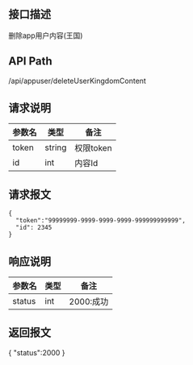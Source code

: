 ## 接口描述
删除app用户内容(王国)
## API Path
/api/appuser/deleteUserKingdomContent
## 请求说明
|参数名   |类型    |备注             |
|---------|--------|-----------------|
|token    |string  |权限token        |
|id       |int     |内容Id           |

## 请求报文
    { 
      "token":"99999999-9999-9999-9999-999999999999",
      "id": 2345
    }
    
## 响应说明
|参数名   |类型    |备注             |
|---------|--------|-----------------|
|status   |int     |2000:成功        |
## 返回报文
  {
    "status":2000 
  }
